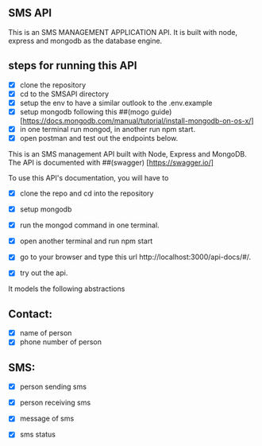 ## SMS API

This is an SMS MANAGEMENT APPLICATION API.
It is built with node, express and mongodb as the database engine.

## steps for running this API
- [x] clone the repository
- [x] cd to the SMSAPI directory
- [x] setup the env to have a similar outlook to the .env.example
- [x] setup mongodb following this ##(mogo guide)[https://docs.mongodb.com/manual/tutorial/install-mongodb-on-os-x/]
- [x] in one terminal run mongod, in another run npm start.
- [x] open postman and test out the endpoints below.

This is an SMS management API built with Node, Express and MongoDB.
The API is documented with ##(swagger) [https://swagger.io/]

To use this API's documentation, you will have to
- [x]  clone the repo and cd into the repository
- [x] setup mongodb 
- [x] run the mongod command in one terminal.
- [x] open another terminal and run npm start
- [x] go to your browser and type this url http://localhost:3000/api-docs/#/.
- [x] try out the api.



It models the following abstractions

## Contact:

- [x] name of person
- [x] phone number of person

## SMS:

- [x] person sending sms
- [x] person receiving sms
- [x] message of sms
- [x] sms status


